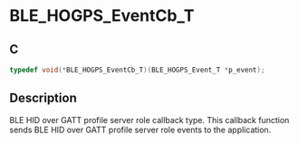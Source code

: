 # BLE_HOGPS_EventCb_T

## C

```c
typedef void(*BLE_HOGPS_EventCb_T)(BLE_HOGPS_Event_T *p_event);
```

## Description

BLE HID over GATT profile server role callback type. This callback function sends BLE HID over GATT profile server role events to the application.

